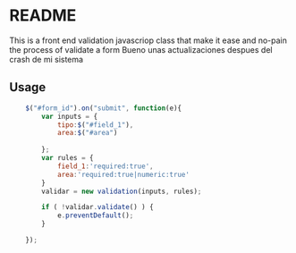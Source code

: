 README
======
This is a front end validation javascriop class that make it ease and no-pain the process of validate a 
form
Bueno unas actualizaciones despues del crash de mi sistema

## Usage

```javascript
    $("#form_id").on("submit", function(e){
        var inputs = {
            tipo:$("#field_1"),
            area:$("#area")        
            
        };
        var rules = {
            field_1:'required:true',
            area:'required:true|numeric:true'            
        }
        validar = new validation(inputs, rules);

        if ( !validar.validate() ) {
            e.preventDefault();
        }

    });
```

